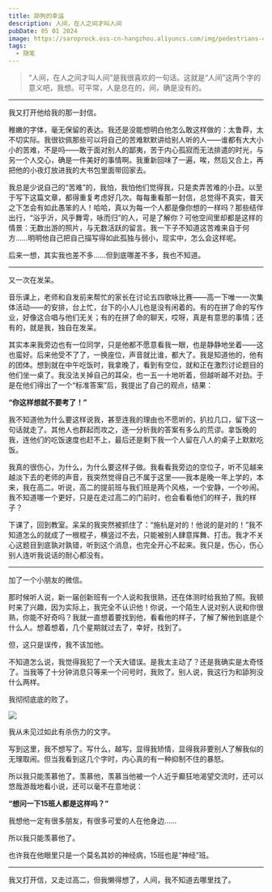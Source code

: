 ```yaml
---
title: 舔狗的幸运
description: 人间，在人之间才叫人间
pubDate: 05 01 2024
image: https://saroprock.oss-cn-hangzhou.aliyuncs.com/img/pedestrians-400811_1280.jpg
tags:
  - 随笔
---
```

 > “人间，在人之间才叫人间”是我很喜欢的一句话。这就是“人间”这两个字的意义吧，我想。可平常，人是总在的，间，确是没有的。
 
---

我又打开他给我的那一封信。

稚嫩的字体，毫无保留的表达。我还是没能想明白他怎么敢这样做的：太鲁莽，太不切实际。我很钦佩那些可以将自己的苦难默默讲给别人听的人——谁都有大大小小的苦难，不是吗——敢于面对别人的鄙夷，苦于内心孤寂而无法排遣的时光，与另一个人交心，确是一件美好的事情啊。我重新回味了一遍，唉，然后又合上，再把他的小夜灯放进我的大书包里面带回家去。

我总是少说自己的“苦难”的，我怕，我怕他们觉得我，只是卖弄苦难的小丑。以至于写下这篇文章，都得重复考虑好几次。每每重看那一封信，总觉得不真实，普天之下怎会有如此愚笨的人！哈哈，真以为每一个人都是像你想的一样吗？那些结伴出行，“浴乎沂，风乎舞雩，咏而归”的人，可是了解你？可他空间里却都是这样的情景：无数出游的照片，与无数活跃的留言。我一下子不知道这苦难来自于何方……明明他自己把自己描写得如此孤独与弱小，现实中，怎么会这样呢。

后来一想，其实我也差不多……但到底哪差不多，我也不知道。

---

又一次在发呆。

音乐课上，老师和自发前来帮忙的家长在讨论五四歌咏比赛——高一下唯一一次集体活动——的安排，台上忙，台下的小人儿也是没有闲着的。有的在拼了命的写作业，好像这合唱与他们无关；有的在拼了命的聊天，哎呀，真是有意思的事情；还有的，就是我，独自在发呆。

其实本来我旁边也有一位同学，只是他都不愿意看我一眼，也是静静地坐着——这也蛮好。后来他受不了了，一换座位，声音就比谁，都大了。我是知道他的，他有的团体。想到就在中午吃饭时，我拿晚了，看到有空位，就和正在激烈讨论题目的他们坐一桌了。我没法关掉自己的耳朵，也一五一十地听着，但越听越不对劲。于是在他们得出了一个“标准答案”后，我提出了自己的观点，结果：

**“你这样想就不要考了！”**

我不知道他为什么要这样说我，甚至连我的理由也不愿听的，扒拉几口，留下这一句话就走了。其他人也群起而攻之，逐一分析我的答案有多么的荒谬。拿饭晚的我，连他们的吃饭速度也赶不上，最后还是剩下我一个人留在八人的桌子上默默吃饭。

我真的很伤心，为什么，为什么要这样子做。我看看我旁边的空位子，听不见越来越淡下去的老师的声音，我突然觉得自己不属于这里——我本是晚一年上学的，本来，我在高二。听说，高二的提前班与我们班是两个风格，一个安静，一个吵闹。我不知道哪一个更好，只是在走过高二的门前时，也会看看他们的样子，我的样子？

下课了，回到教室。呆呆的我突然被抓住了：“施杭是对的！他说的是对的！”我不知道怎么的就成了一根棍子，横竖过不去，只能被别人肆意挥舞、打击。我才不关心这题目到底孰对孰错，听到这个消息，也完全开心不起来。我只是，伤心，伤心别人连听我说话的耐心都没有。

---

加了一个小朋友的微信。

那时候听人说，新一届创新班有一个人说和我很熟，还在体测时给我拍了照。我顿时来了兴趣，因为实际上，我完全不认识他！你说，一个陌生人说对别人说和你很熟，你能不好奇吗？我就一直想着要找到他，看看他的样子，了解了解他到底是个什么人。想着想着，几个星期就过去了，幸好，找到了。

但，这只是误传，我不该加他。

不知道怎么说，我觉得我犯了一个天大错误。是我太主动了？还是我确实是太奇怪了。当我等了十分钟消息只等来一个问号时，我败了。别人说，我这行为和舔狗没什么两样。

我彻彻底底的败了。

![](https://saroprock.oss-cn-hangzhou.aliyuncs.com/img/QQ%E6%88%AA%E5%9B%BE20240501202701.png)

我从未见过如此有杀伤力的文字。

写到这里，我不想写了。写什么，越写，显得我矫情，显得我非要别人了解我似的无理取闹。但当我看到这几个字时，内心真的有一种抑制不住的暴怒。

所以我只能羡慕他了。羡慕他，羡慕当他被一个人近乎癫狂地渴望交流时，还可以悠哉游哉地看小说，还可以毫不在意地说：

**“想问一下15班人都是这样吗？”**

我想他一定有很多朋友，有很多可爱的人在他身边……

所以我只能羡慕他了。

也许我在他眼里只是一个莫名其妙的神经病，15班也是“神经”班。

---

我又打开信，又走过高二，但我懒得想了，人间，我不知道去哪里找了。